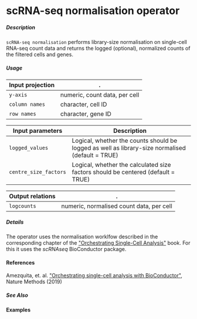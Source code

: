 # scRNA-seq normalisation operator

##### Description
`scRNA-seq normalisation` performs library-size normalisation on single-cell RNA-seq count data and returns the logged (optional), normalized counts of the filtered cells and genes.

##### Usage

Input projection|.
---|---
`y-axis`              | numeric, count data, per cell 
`column names`        | character, cell ID
`row names`           | character, gene ID

| Input parameters | Description                                                                              |
| -----------------| ---------------------------------------------------------------------------------------- |
| `logged_values`  | Logical, whether the counts should be logged as well as library-size normalised (default = TRUE) |
| `centre_size_factors`  | Logical, whether the calculated size factors should be centered (default = TRUE) |


Output relations|.
---|---
`logcounts` | numeric, normalised count data, per cell 



##### Details
The operator uses the normalisation worklfow described in the corresponding chapter of the ["Orchestrating Single-Cell Analysis"](https://osca.bioconductor.org/normalization.html) book. For this it uses the _scRNAseq_ BioConductor package.

#### References
Amezquita, et. al. ["Orchestrating single-cell analysis with BioConductor"](https://www.nature.com/articles/s41592-019-0654-x), Nature Methods (2019)

##### See Also

#### Examples